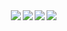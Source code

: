 <a href="https://github.com/anuraghazra/github-readme-stats">
  <img align="right" src="https://github-readme-stats.vercel.app/api/top-langs/?username=iaizawa0623&count_private=true&theme=dracula&langs_count=10&card_width=400&hide=c,vim%20script,makefile,html,css" />
  <img align="right" src="https://github-readme-stats.vercel.app/api?username=iaizawa0623&show_icons=true&count_private=true&theme=dracula&card_width=400&line_height=32" />
</a>

<a href="https://github.com/iaizawa0623/RestSharpCognitoAuthenticator">
  <img align="right" src="https://github-readme-stats.vercel.app/api/pin/?username=iaizawa0623&repo=RestSharpCognitoAuthenticator&theme=dracula" />
</a>

<a href="https://github.com/iaizawa0623/.vimrc">
  <img align="right" src="https://github-readme-stats.vercel.app/api/pin/?username=iaizawa0623&repo=.vimrc&theme=dracula" />
</a>

